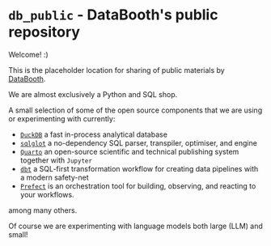 # `db_public` - DataBooth's public repository

Welcome! :)

This is the placeholder location for sharing of public materials by [DataBooth](https://www.databooth.com.au).

We are almost exclusively a Python and SQL shop. 

A small selection of some of the open source components that we are using or experimenting with currently: 

- [`DuckDB`](https://duckdb.org) a fast in-process analytical database
- [`sqlglot`](https://sqlglot.com) a no-dependency SQL parser, transpiler, optimiser, and engine
- [`Quarto`](https://quarto.org) an open-source scientific and technical publishing system together with `Jupyter`
- [`dbt`](https://www.getdbt.com) a SQL-first transformation workflow for creating data pipelines with a modern safety-net
- [`Prefect`](https://www.prefect.io) is an orchestration tool for building, observing, and reacting to your workflows.

among many others.

Of course we are experimenting with language models both large (LLM) and small!
